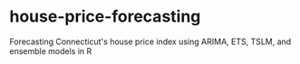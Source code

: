 # house-price-forecasting
Forecasting Connecticut's house price index using ARIMA, ETS, TSLM, and ensemble models in R
